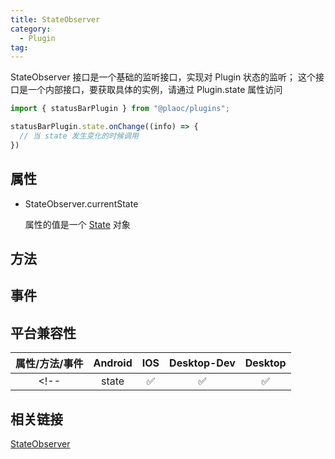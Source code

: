 ```yaml
---
title: StateObserver
category:
  - Plugin
tag:
---
```


StateObserver 接口是一个基础的监听接口，实现对 Plugin 状态的监听；
这个接口是一个内部接口，要获取具体的实例，请通过 Plugin.state 属性访问

```javascript
import { statusBarPlugin } from "@plaoc/plugins";

statusBarPlugin.state.onChange((info) => {
  // 当 state 发生变化的时候调用
})

```


## 属性
- StateObserver.currentState

  属性的值是一个 [State](../state/index.md) 对象

## 方法

## 事件

## 平台兼容性


| 属性/方法/事件 | Android | IOS | Desktop-Dev | Desktop |
|:------------:|:-------:|:---:|:-----------:|:-------:|
<!-- | state        | ✅      | ✅  | ✅          | X      | -->
 

## 相关链接
[StateObserver](../state-observer/index.md)